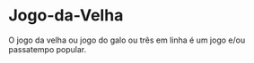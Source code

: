 # Jogo-da-Velha
 O jogo da velha ou jogo do galo ou três em linha é um jogo e/ou passatempo popular.
